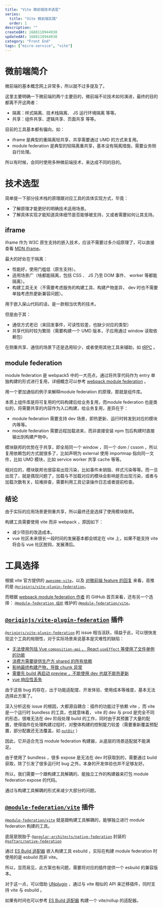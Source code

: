 ```yaml
---
title: "Vite 微前端技术选型"
series:
  title: "Vite 微前端实践"
  order: 1
description: ""
createdAt: 1688110944938
updatedAt: 1688110944938
category: "Front End"
tags: ["micro-service", "vite"]
---
```

# 微前端简介

微前端的基本概念网上非常多，所以就不过多提及了。

这里主要明确一下微前端的两个主要目的，微前端不论技术如何演进，最终的目的都离不开这两者：

- 隔离：样式隔离、技术栈隔离、 JS 运行环境隔离 等等。
- 共享：组件共享、逻辑共享、页面共享 等等。

目前的工具基本都有偏向，如：

- iframe 是典型的重隔离轻共享，共享需要通过 UMD 的方式来复用。
- module federation 是典型的轻隔离重共享，基本没有隔离措施，需要业务侧自行处理。

所以有时候，会同时使用多种微前端技术，来达成不同的目的。

# 技术选型

简单提一下部分技术栈的原理跟对应工具的具体实现方式，毕竟：

- 了解原理才能更好的明确技术适用场景。
- 了解具体实现才能知道具体细节是否能够被支持，又或者需要如何让其支持。

## iframe

iframe 作为 W3C 原生支持的嵌入技术，应该不需要过多介绍原理了，可以直接查看 [MDN iframe](https://developer.mozilla.org/en-US/docs/Web/HTML/Element/iframe)。

最大的好处在于隔离：

- 性能好，使用门槛低（原生支持）。
- 适用场景广（啥都能隔离，包括 CSS 、 JS 乃至 DOM 事件、 worker 等都能隔离）。
- 构建工具无关（不需要考虑服务的构建工具、构建产物差异， dev 时也不需要单独考虑热更新兼容问题）。

用于嵌入屎山代码的话，是一款相当优秀的技术。

但是由于其：

- 通信方式老旧（来回发事件，可读性较差，也缺少对应的类型）
- 共享代码时较为繁琐（需要构建一个 UMD 版本，子应用通过 window 读取依赖包）

在侧重共享、通信的场景下还是选用较少，或者使用其他工具来辅助，如 [tRPC](https://trpc.io) 。

## module federation

module federation 是 webpack5 中的一大亮点，通过将共享代码作为 entry 单独构建的形式进行复用，详细概念可以参考 [webpack module federation](https://webpack.js.org/concepts/module-federation) 。

用一个更加通俗的例子来解释module federation 的原理，那就是组件库。

本质上组件库是将可复用的代码构建后给业务复用，而module federation 也是类似的，将需要共享的内容作为入口构建，给业务复用，差异在于：

- module federation 需要支持 dev 场景，即热更新、运行时转发到对应的模块内等等。
- module federation 需要远程加载进来，而非直接安装 npm 包后构建时直接输出到构建产物中。

模块联邦的优势在于共享，即全局同一个 window ，同一个 dom / cssom ，所以复用依赖包的方式就很多了，比如声明为 external 使用 importmap 指向同一文件，比如 UMD 模块，比如 service worker 共享 cache 等等。

相对应的，模块联邦也很容易出现污染，比如事件未销毁、样式污染等等。而一旦出现了，就是偶现问题了，加载与不加载对应的模块会影响是否出现污染，或者与加载次数有关，较难排查，需要利用工具记录操作日志或者提前检查。

## 结论

由于实际的应用场景更侧重共享，所以最终还是选择了使用模块联邦。

构建工具需要使用 vite 而非 webpack ，原因如下：

- 减少项目的改造成本。
- vue 社区未来很长一段时间的发展基本都会绑定在 vite 上，如果不能支持 vite 将会与 vue 社区脱钩，发展滞后。

# 工具选择

根据 vite 官方提供的 [`awesome-vite`](https://github.com/vitejs/awesome-vite#plugins)，以及 [对微前端 feature 的回复](https://github.com/vitejs/vite/issues/6749#issuecomment-1029295158) 来看，首推的是 [`@originjs/vite-plugin-federation`](https://github.com/originjs/vite-plugin-federation)。

而根据 [webpack module federation 作者](https://github.com/ScriptedAlchemy) 的 GitHub 首页来看，还有另一个选择： [`@module-federation 组织`](https://github.com/module-federation) 维护的 [`@module-federation/vite`](https://github.com/module-federation/vite)。

## [`@originjs/vite-plugin-federation`](https://github.com/originjs/vite-plugin-federation) 插件

[`@originjs/vite-plugin-federation`](https://github.com/originjs/vite-plugin-federation) 的 issue 相当活跃，得益于此，可以很快发现这个工具的局限性，对于实际场景来说基本是灾难性的缺陷：

- [无法使用包括 Vue `composition-api` 、 React `useEffect` 等使用了文件单例的功能](https://github.com/originjs/vite-plugin-federation/issues/248)
- [消费方需要提供生产方 shared 的所有依赖](https://github.com/originjs/vite-plugin-federation/issues/251)
- [影响最终构建产物，导致 chunk 异常](https://github.com/originjs/vite-plugin-federation/issues/246)
- [需要先 build 再启动 preview ，不能使用 dev 也就不能热更新](https://github.com/originjs/vite-plugin-federation/discussions/264#discussioncomment-4010315)
- [vue 响应性丢失](https://github.com/originjs/vite-plugin-federation/issues/334)

由于这些 bug 的存在，出于功能适配度、开发体验、使用成本等维度，基本无法选择此方案了。

深入分析这些 issue 的根因，大都源自耦合：插件的功能过于依赖 vite ，而 vite 是一个运行时 bundless 的工具，也就意味着， vite 的 dev 与 prod 是完全不同的形态，很难无法在 dev 阶段处理 build 的工作，同时由于其预置了大量的配置，使得插件在处理构建过程时，对整体构建的控制能力较差（需要重新覆盖预配置，部分配置还无法覆盖，如 [`outDir`](https://github.com/vitejs/vite/issues/11096) ）

因此，它并适合充当 module federation 构建器，从底层的场景适配就不能满足。

由于使用了 bundless ，很多 expose 是无法在 dev 时获取到的，需要通过 build 获取，除了引发了很多运行时 bug 之外，本身的开发体验也并不足够友好。

所以，我们需要一个跟构建工具解耦的、能独立工作的构建器来打包 module federation expose 的代码。

通过与构建工具解耦的形式来减少大部分的问题。

## [`@module-federation/vite`](https://github.com/module-federation/vite) 插件

[`@module-federation/vite`](https://github.com/module-federation/vite) 就是跟构建工具解耦的，能够独立进行 module federation 构建的工具。

底层是脱胎于 [`@angular-architects/native-federation`](https://www.npmjs.com/package/@angular-architects/native-federation) 封装的 [`@softarc/native-federation`](https://www.npmjs.com/package/@softarc/native-federation)

通过 [ES Build 适配器](https://www.npmjs.com/package/@softarc/native-federation-esbuild) 嵌入构建工具 esbuild ，实际在构建 module federation 时使用的是 esbuild 而非 vite。

所以，显而易见，此方案也有问题，需要将对应的插件提供一个 esbuild 的兼容版本。

对于这一点，可以借助 [UNplugin](https://github.com/unjs/unplugin) ，通过与 vite 相似的 API 来迁移插件，同时支持 vite 与 esbuild 。

如果有时间也可以参考 [ES Build 适配器](https://www.npmjs.com/package/@softarc/native-federation-esbuild) 构建一个 vite/rollup 的适配器。
